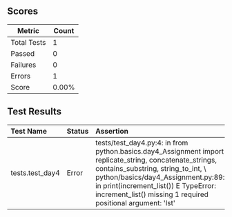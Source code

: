 ## Scores

| Metric      | Count |
|-------------|-------|
| Total Tests | 1     |
| Passed      | 0     |
| Failures    | 0     |
| Errors      | 1     |
| Score       | 0.00% |

## Test Results

| Test Name       | Status   | Assertion                                                                                                                                                                                                                                                                                                         |
|:----------------|:---------|:------------------------------------------------------------------------------------------------------------------------------------------------------------------------------------------------------------------------------------------------------------------------------------------------------------------|
| tests.test_day4 | Error    | tests/test_day4.py:4: in <module>   from python.basics.day4_Assignment import replicate_string, concatenate_strings, contains_substring, string_to_int, \ python/basics/day4_Assignment.py:89: in <module>   print(increment_list()) E  TypeError: increment_list() missing 1 required positional argument: 'lst' |
